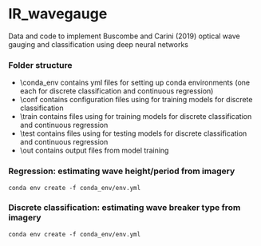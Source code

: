 # IR_wavegauge
Data and code to implement Buscombe and Carini (2019) optical wave gauging and classification using deep neural networks

### Folder structure

* \conda_env contains yml files for setting up conda environments (one each for discrete classification and continuous regression)
* \conf contains configuration files using for training models for discrete classification
* \train contains files using for training models for discrete classification and continuous regression
* \test contains files using for testing models for discrete classification and continuous regression
* \out contains output files from model training


### Regression: estimating wave height/period from imagery

```
conda env create -f conda_env/env.yml
```


### Discrete classification: estimating wave breaker type from imagery

```
conda env create -f conda_env/env.yml
```

